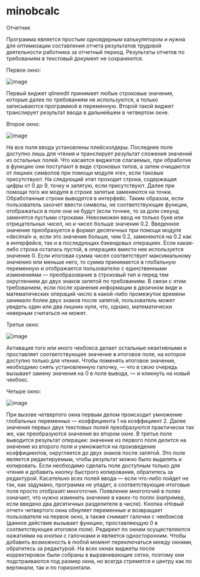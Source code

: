 # minobcalc
Отчетник

Программа является простым одноядерным калькулятором и нужна для оптимизации составления отчета результатов трудовой деятельности работника за отчетный период. Результаты отчетов по требованиям в текстовый документ не сохраняются. 

Первое окно:

![image](https://user-images.githubusercontent.com/73564203/119570944-6b327380-bdb9-11eb-91e1-3c4324e36679.png)

Первый виджет qlineedit принимает любые строковые значения, которые далее по требованиям не используются, а только записываются программой в переменную. Второй такой виджет транслирует результат ввода в дальнейшем в четвертом окне. 

Второе окно:

![image](https://user-images.githubusercontent.com/73564203/119570988-7b4a5300-bdb9-11eb-8d92-e458c9c5b1e3.png)

На все поля ввода установлены плейсхолдеры. Последнее поле доступно лишь для чтения и транслирует результат сложения значений из остальных полей. Что касается виджетов слагаемых, при обработке в функцию они поступают в виде строковых типов, а затем очищаются от лишних символов при помощи модуля «re», если таковые присутствуют. На следующий этап проходит строка, содержащая цифры от 0 до 9, точку и запятую, если присутствуют. Далее при помощи того же модуля в строке запятые заменяются на точки. Обработанные строки выводятся в интерфейс. Таким образом, если пользователь захочет ввести символы, не соответствующие функции, отображаться в поле они не будут (если точнее, то за доли секунд заменятся пустыми строками. Невозможен ввод не только букв или отрицательных чисел, но и чисел больше значения 0.2. Введенное значение преобразуется в формат десятичных при помощи модуля «decimal» и, если это значение больше, чем 0.2, заменяются на 0.2 как в интерфейсе, так и в последующих бэкендовых операциях. Если какая-либо строка осталась пустой, в операциях вместо нее используется значение 0. Если итоговая сумма чисел соответствует максимальному значению или меньше него, то сумма принимается в глобальную переменную и отображается пользователю с единственными изменениями — преобразование в строковый тип и перед тем округлением до двух знаков запятой по требованиям. В связи с этим требованием, если после хранения информации в двоичном виде и математических операций число в какой-либо промежуток времени занимало более двух знаков после запятой, пользователь может увидеть один или два лишних нуля, что, однако, математически неверным считаться не может.  

Третье окно:

![image](https://user-images.githubusercontent.com/73564203/119571089-9a48e500-bdb9-11eb-8ac8-ba905ae3ec7c.png)

Активация того или иного чекбокса делает остальные неактивными и проставляет соответствующее значение в итоговое поле, на которое доступно только для чтения. Чтобы поменять итоговое значение, необходимо снять установленную галочку, — что в свою очередь вызывает замену значения на 0 в поле вывода, — и кликнуть на новый чекбокс. 

Четыре окно:

![image](https://user-images.githubusercontent.com/73564203/119571120-a5037a00-bdb9-11eb-9add-5e8242c6c548.png)

При вызове четвертого окна первым делом происходит умножение глобальных переменных — коэффициента 1 на коэффициент 2. Далее значения первых двух текстовых полей преобразуются практически так же, как преобразуются значения во втором окне. В третье поле выводится результат операции: значение из первого поля делится на значение из второго поля и умножается на произведение коэффициентов, округляется до двух знаков после запятой. Это поле является редактируемым, чтобы результат можно было выделять и копировать. Если необходимо сделать поле доступным только для чтения и добавить кнопку быстрого копирования, обратитесь за редактурой. 
Касательно всех полей ввода — если что-либо пойдет не так, как задумано, программа не упадет, а соответствующие итоговые поля просто отобразят многоточия. Появление многоточий в полях означает, что нужно изменить значение в каких-то полях (например, если введено два десятичных разделителя в числе). 
Кнопка «Новый отчет» четвертого окна обнуляет переменные и возвращает пользователя на первое окно, а также снимает галочки с чекбоксов (данное действие вызывает функцию, проставляющую 0 в соответствующее итоговое поле).
Редирект по окнам осуществляются нажатиями на кнопки с галочками и является односторонним. Чтобы добавить возможность в любой момент переключаться между окнами, обратитесь за редактурой. На всех окнах виджеты после корректировок были собраны в выравнивающие сетки, поэтому они подстраиваются под размер окна, но всегда стремятся к центру как по вертикали, так и по горизонтали.
